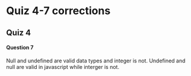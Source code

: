 # Quiz 4-7 corrections


## Quiz 4

#### Question 7

Null and undefined are valid data types and integer is not. Undefined and null are valid in javascript while interger is not.

